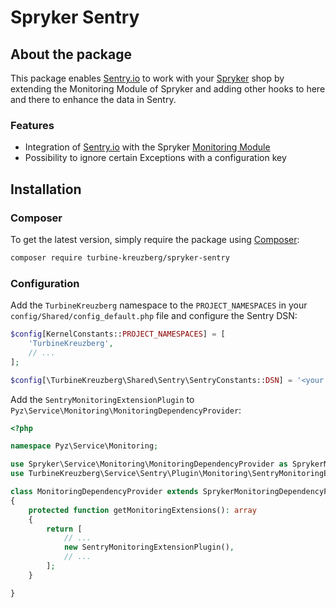 # Spryker Sentry

## About the package
This package enables [Sentry.io](https://sentry.io) to work with your [Spryker](https://spryker.com) shop by extending the Monitoring Module of Spryker and adding other hooks to here and there to enhance the data in Sentry.

### Features
- Integration of [Sentry.io](https://sentry.io) with the Spryker [Monitoring Module](https://github.com/spryker/monitoring)
- Possibility to ignore certain Exceptions with a configuration key

## Installation
### Composer
To get the latest version, simply require the package using [Composer](https://getcomposer.org):

```bash
composer require turbine-kreuzberg/spryker-sentry
```

### Configuration
Add the `TurbineKreuzberg` namespace to the `PROJECT_NAMESPACES` in your `config/Shared/config_default.php` file and configure the Sentry DSN:

```php
$config[KernelConstants::PROJECT_NAMESPACES] = [
    'TurbineKreuzberg',
    // ...
];

$config[\TurbineKreuzberg\Shared\Sentry\SentryConstants::DSN] = '<your sentry DSN>';
```

Add the `SentryMonitoringExtensionPlugin` to `Pyz\Service\Monitoring\MonitoringDependencyProvider`:
```php
<?php

namespace Pyz\Service\Monitoring;

use Spryker\Service\Monitoring\MonitoringDependencyProvider as SprykerMonitoringDependencyProvider;
use TurbineKreuzberg\Service\Sentry\Plugin\Monitoring\SentryMonitoringExtensionPlugin;

class MonitoringDependencyProvider extends SprykerMonitoringDependencyProvider
{
    protected function getMonitoringExtensions(): array
    {
        return [
            // ...
            new SentryMonitoringExtensionPlugin(),
            // ...
        ];
    }

}

```
